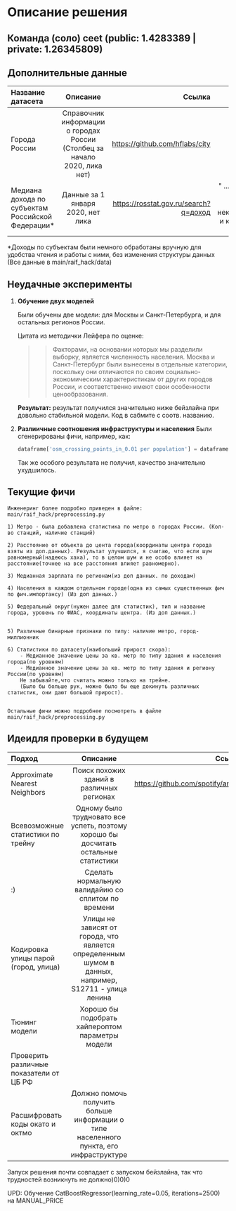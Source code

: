 # Описание решения
## Команда (соло) ceet (public: 1.4283389 | private: 1.26345809)
## Дополнительные данные 


| **Название датасета**  | **Описание**  | **Ссылка** |**Лицензия**|
|:------------- |:---------------:| -------------:| -----------:
| Города России | Справочник информации о городах России (Столбец за начало 2020, лика нет) |  https://github.com/hflabs/city   |  Creative Commons Attribution-ShareAlike 4.0 International License          
| Медиана дохода по субъектам Российской Федерации*   | Данные за 1 января 2020, нет лика          |         https://rosstat.gov.ru/search?q=доход   | " ...использовать открытые данные в некоммерческих и коммерческих целях..."

*Доходы по субъектам были немного обработаны вручную для удобства чтения и работы с ними, без изменения структуры данных
(Все данные в main/raif_hack/data)

## Неудачные эксперименты

1) **Обучение двух моделей**

    Были обучены две модели: для Москвы и Санкт-Петербурга, и для остальных регионов России.

    Цитата из методички Лейфера по оценке:
    >>Факторами, на основании которых мы разделили выборку, является численность населения. Москва и Санкт-Петербург были вынесены в отдельные категории, поскольку они отличаются по своим социально- экономическим характеристикам от других городов России, и соответственно имеют свои особенности ценообразования. 

    **Результат:** результат получился значительно ниже бейзлайна при довольно стабильной модели. Код в сабмите с соотв. названию.
2) **Разлиичные соотношения инфраструктуры и населения**
    Были сгенерированы фичи, например, как: 

    ```python
    dataframe['osm_crossing_points_in_0.01 per population'] = dataframe['osm_crossing_points_in_0.01'] / dataframe[f'reform_house_population_{radius}']
    ```

    Так же особого результата не получил, качество значительно ухудшилось. 





## Текущие фичи 
    Инженеринг более подробно приведен в файле: main/raif_hack/preprocessing.py

    1) Метро - была добавлена статистика по метро в городах России. (Кол-во станций, наличие станций)

    2) Расстояние от объекта до цента города(координаты центра города взяты из доп.данных). Результат улучшился, я считаю, что если шум равномерный(надеюсь хаха), то в целом шум и не особо влияет на расстояние(точнее на все расстояния влияет равномерно).

    3) Медианная зарплата по регионам(из доп данных. по доходам)

    4) Населения в каждом отдельном городе(одна из самых существенных фич по фич.импортансу) (Из доп данных.)

    5) Федеральный округ(нужен далее для статистик), тип и название города, уровень по ФИАС, координаты центра. (Из доп данных.)


    5) Различные бинарные признаки по типу: наличие метро, город-миллионник

    6) Статистики по датасету(наибольший прирост скора):
        - Медианное значение цены за кв. метр по типу здания и населения города(по уровням)
        - Медианное значение цены за кв. метр по типу здания и региону России(по уровням)
        Не забывайте,что считать можно только на трейне.
        (Было бы больше рук, можно было бы еще докинуть различных статистик, они дают большой прирост). 

    
    Остальные фичи можно подробнее посмотреть в файле main/raif_hack/preprocessing.py





## Идеидля проверки в будущем

| **Подход** | **Описание**  | **Ссылки** |
|:------------- |:---------------:| -------------:|
| Approximate Nearest Neighbors | Поиск похожих зданий в различных регионах |     https://github.com/spotify/annoy|
| Всевозможные статистики по трейну     | Одному было трудновато все успеть, поэтому хорошо бы досчитать остальные статистики        |         -  |
|:)| Сделать нормальную валидайию со сплитом по времени
| Кодировка улицы парой (город, улица) |  Улицы не зависят от города, что является определенным шумом в данных, например, S12711 - улица ленина
| Тюнинг модели| Хорошо бы подобрать хайпероптом параметры модели| 
| Проверить различные показатели от ЦБ РФ | 
| Расшифровать коды окато и октмо | Должно помочь получить больше информации о типе населенного пункта, его инфраструктуре



Запуск решения почти совпадает с запуском бейзлайна, так что трудностей возникнуть не должно)0)0)0

UPD: Обучение CatBoostRegressor(learning_rate=0.05, iterations=2500) на MANUAL_PRICE

